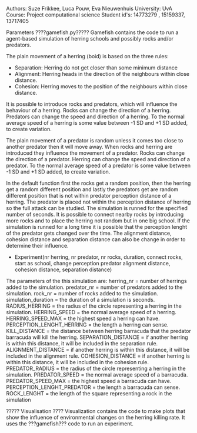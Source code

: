 Authors:      Suze Frikkee, Luca Pouw, Eva Nieuwenhuis
University:   UvA
Course:       Project computational science
Student id's: 14773279 , 15159337, 13717405


Parameters ????gamefish.py?????
Gamefish contains the code to run a agent-based simulation of herring schools and
possibly rocks and/or predators.

The plain movement of a herring (boid) is based on the three rules:
- Separation: Herring do not get closer than some minimum distance
- Alignment: Herring heads in the direction of the neighbours within close distance.
- Cohesion: Herring moves to the position of the neighbours within close distance.

It is possible to introduce rocks and predators, which will influence the behaviour
of a herring. Rocks can change the direction of a herring. Predators can change the
speed and direction of a herring. To the normal average speed of a herring is some
value between -1 SD and +1 SD added, to create variation.

The plain movement of a predator is random unless it comes too close to another
predator then it will move away. When rocks and herring are introduced they influence
the movement of a predator. Rocks can change the direction of a predator. Herring
can change the speed and direction of a predator. To the normal average speed of a
predator is some value between -1 SD and +1 SD added, to create variation.

In the default function first the rocks get a random position, then the herring get a
random different position and lastly the predators get are random different position
that is not within predator perception distance of a herring. The predator is placed
not within the perception distance of herring so the full attack can be studied.
The simulation is runned for the specified number of seconds. It is possible to connect
nearby rocks by introducing more rocks and to place the herring not random but in one
big school. If the simulation is runned for a long time it is possible that the
perception lenght of the predator gets changed over the time. The alignment distance,
cohesion distance and separation distance can also be change in order to determine their
influence.
 - Experiment(nr herring, nr predator, nr rocks, duration, connect rocks, start as
 school, change perception predator alignment distance, cohesion distance, separation distance)

The parameters of the this simulation are:
herring_nr = number of herrings added to the simulation.
predator_nr = number of predators added to the simulation.
rock_nr = number of rocks added to the simulation.
simulation_duration = the duration of a simulation is seconds.
RADIUS_HERRING = the radius of the circle representing a herring in the simulation.
HERRING_SPEED = the normal average speed of a herring.
HERRING_SPEED_MAX = the highest speed a herring can have.
PERCEPTION_LENGHT_HERRING = the length a herring can sense.
KILL_DISTANCE = the distance between herring barracuda that the predator barracuda will kill the herring.
SEPARATION_DISTANCE = if another herring is within this distance, it will be included in the separation rule.
ALIGNMENT_DISTANCE = if another herring is within this distance, it will be included in the alignment rule.
COHESION_DISTANCE = if another herring is within this distance, it will be included in the cohesion rule.
PREDATOR_RADIUS = the radius of the circle representing a herring in the simulation.
PREDATOR_SPEED = the normal average speed of a barracuda.
PREDATOR_SPEED_MAX = the highest speed a barracuda can have.
PERCEPTION_LENGHT_PREDATOR = the length a barracuda can sense.
ROCK_LENGHT = the length of the square representing a rock in the simulation

????? Visualisation ????
Visualization contains the code to make plots that show the influence of environmental
changes on the herring killing rate. It uses the ???gamefish??? code to run an
experiment.
